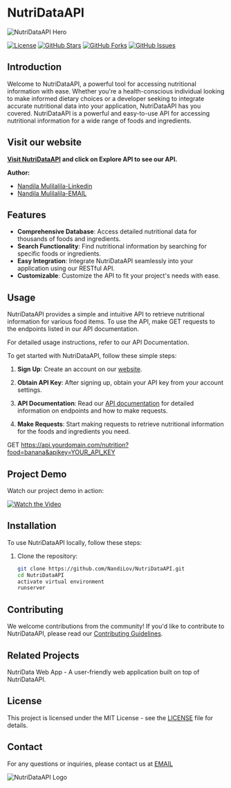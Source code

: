

# NutriDataAPI

![NutriDataAPI Hero](https://nandilov.github.io/NutriData/hero-bg.png)

[![License](https://img.shields.io/badge/License-MIT-blue.svg)](https://opensource.org/licenses/MIT)
[![GitHub Stars](https://img.shields.io/github/stars/NandiLov/NutriDataAPI.svg)](https://github.com/yourusername/NutriDataAPI/stargazers)
[![GitHub Forks](https://img.shields.io/github/forks/NandiLov/NutriDataAPI.svg)](https://github.com/yourusername/NutriDataAPI/network/members)
[![GitHub Issues](https://img.shields.io/github/issues/NandiLov/NutriDataAPI.svg)](https://github.com/yourusername/NutriDataAPI/issues)

## Introduction
Welcome to NutriDataAPI, a powerful tool for accessing nutritional information with ease. Whether you're a health-conscious individual looking to make informed dietary choices or a developer seeking to integrate accurate nutritional data into your application, NutriDataAPI has you covered.
NutriDataAPI is a powerful and easy-to-use API for accessing nutritional information for a wide range of foods and ingredients.

## Visit our website
**[Visit NutriDataAPI](https://nandilov.github.io/NutriData)**
**and click on Explore API to see our API.**

**Author:**
- [Nandila Mulilalila-Linkedin](https://www.linkedin.com/in/nandila-mulilalila-184595214/)
- [Nandila Mulilalila-EMAIL](nandilamul@gmail.com)

## Features


- **Comprehensive Database**: Access detailed nutritional data for thousands of foods and ingredients.
- **Search Functionality**: Find nutritional information by searching for specific foods or ingredients.
- **Easy Integration**: Integrate NutriDataAPI seamlessly into your application using our RESTful API.
- **Customizable**: Customize the API to fit your project's needs with ease.


## Usage

NutriDataAPI provides a simple and intuitive API to retrieve nutritional information for various food items. To use the API, make GET requests to the endpoints listed in our API documentation.

For detailed usage instructions, refer to our API Documentation.

To get started with NutriDataAPI, follow these simple steps:

1. **Sign Up**: Create an account on our [website]([https://yourdomain.com/signup](https://nandilov.github.io/NutriData)).

2. **Obtain API Key**: After signing up, obtain your API key from your account settings.

3. **API Documentation**: Read our [API documentation](https://nutridata.pythonanywhere.com/food/) for detailed information on endpoints and how to make requests.

4. **Make Requests**: Start making requests to retrieve nutritional information for the foods and ingredients you need.
   
GET https://api.yourdomain.com/nutrition?food=banana&apikey=YOUR_API_KEY

## Project Demo

Watch our project demo in action:

[![Watch the Video](https://player.vimeo.com/video/863516199)](https://player.vimeo.com/video/863516199) 

## Installation

To use NutriDataAPI locally, follow these steps:

1. Clone the repository:
   ```bash
   git clone https://github.com/NandiLov/NutriDataAPI.git
   cd NutriDataAPI
   activate virtual environment
   runserver

## Contributing

We welcome contributions from the community! If you'd like to contribute to NutriDataAPI, please read our [Contributing Guidelines](CONTRIBUTING.md).

## Related Projects
NutriData Web App - A user-friendly web application built on top of NutriDataAPI.

## License

This project is licensed under the MIT License - see the [LICENSE](LICENSE) file for details.


## Contact

For any questions or inquiries, please contact us at [EMAIL](nandilamul@gmail.com)

![NutriDataAPI Logo](https://github.com/NandiLov/NutriData/blob/main/docs/logo.png)


